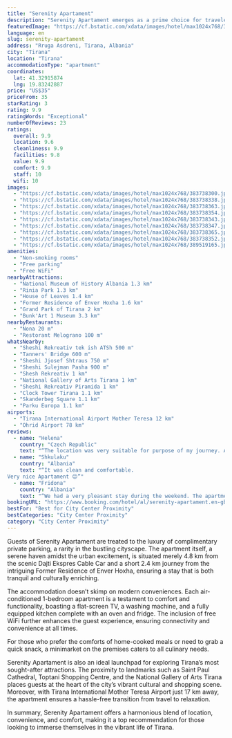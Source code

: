 ```yaml
---
title: "Serenity Apartament"
description: "Serenity Apartament emerges as a prime choice for travelers seeking the perfect blend of convenience and comfort in Tirana."
featuredImage: "https://cf.bstatic.com/xdata/images/hotel/max1024x768/383738300.jpg?k=769e5e9a6f558deb01e3ee1bd8fd076d98b567e2ee8e695b4e3c0c8a68b97474&o=&hp=1"
language: en
slug: serenity-apartament
address: "Rruga Asdreni, Tirana, Albania"
city: "Tirana"
location: "Tirana"
accommodationType: "apartment"
coordinates:
  lat: 41.32915874
  lng: 19.83242887
price: "US$35"
priceFrom: 35
starRating: 3
rating: 9.9
ratingWords: "Exceptional"
numberOfReviews: 23
ratings:
  overall: 9.9
  location: 9.6
  cleanliness: 9.9
  facilities: 9.8
  value: 9.9
  comfort: 9.9
  staff: 10
  wifi: 10
images:
  - "https://cf.bstatic.com/xdata/images/hotel/max1024x768/383738300.jpg?k=769e5e9a6f558deb01e3ee1bd8fd076d98b567e2ee8e695b4e3c0c8a68b97474&o=&hp=1"
  - "https://cf.bstatic.com/xdata/images/hotel/max1024x768/383738338.jpg?k=9d89219838715c7b4954d35b38aee0df433682f7ce5d0dfd6f3503dced6c5770&o=&hp=1"
  - "https://cf.bstatic.com/xdata/images/hotel/max1024x768/383738363.jpg?k=52864d763756e1b5005817c588c1d8ef1345f8b18c712e756ff5c6966b55ee74&o=&hp=1"
  - "https://cf.bstatic.com/xdata/images/hotel/max1024x768/383738354.jpg?k=7962a00a77634a172b21012f9cabffdbbb0aba15dc0b06598156b3d8d352e07d&o=&hp=1"
  - "https://cf.bstatic.com/xdata/images/hotel/max1024x768/383738343.jpg?k=9e3e9796efa5c91f54541d2747f1bf0bed3e2249471a6a336567adc23f8a0b15&o=&hp=1"
  - "https://cf.bstatic.com/xdata/images/hotel/max1024x768/383738347.jpg?k=02bf33567d23b7948030e9251c93b69b9630328ee707355989e9cef4d8541fa4&o=&hp=1"
  - "https://cf.bstatic.com/xdata/images/hotel/max1024x768/383738365.jpg?k=e3f3066c1ff4bcf9a80c05f42bf193a2f731b8416f86bf6437776c81995a24aa&o=&hp=1"
  - "https://cf.bstatic.com/xdata/images/hotel/max1024x768/383738352.jpg?k=65c24b7a0d08e7d9662c2f55e2ab29a4d56aab0830fa62e442c1b0d1ffdc383c&o=&hp=1"
  - "https://cf.bstatic.com/xdata/images/hotel/max1024x768/389519165.jpg?k=d0c4c1c123b1f0819e9d8423c8d163d104bee7436ef307a45e830b1821424fa3&o=&hp=1"
amenities:
  - "Non-smoking rooms"
  - "Free parking"
  - "Free WiFi"
nearbyAttractions:
  - "National Museum of History Albania 1.3 km"
  - "Rinia Park 1.3 km"
  - "House of Leaves 1.4 km"
  - "Former Residence of Enver Hoxha 1.6 km"
  - "Grand Park of Tirana 2 km"
  - "Bunk'Art 1 Museum 3.3 km"
nearbyRestaurants:
  - "Nona 20 m"
  - "Restorant Melograno 100 m"
whatsNearby:
  - "Sheshi Rekreativ tek ish ATSh 500 m"
  - "Tanners' Bridge 600 m"
  - "Sheshi Jjosef Shtraus 750 m"
  - "Sheshi Sulejman Pasha 900 m"
  - "Shesh Rekreativ 1 km"
  - "National Gallery of Arts Tirana 1 km"
  - "Sheshi Rekreativ Piramida 1 km"
  - "Clock Tower Tirana 1.1 km"
  - "Skanderbeg Square 1.1 km"
  - "Parku Europa 1.1 km"
airports:
  - "Tirana International Airport Mother Teresa 12 km"
  - "Ohrid Airport 78 km"
reviews:
  - name: "Helena"
    country: "Czech Republic"
    text: "“The location was very suitable for purpose of my journey. At the same time very close to centre. Very good equipped and clean.”"
  - name: "Shkulaku"
    country: "Albania"
    text: "“It was clean and comfortable.
Very nice Apartament 😊”"
  - name: "Fridona"
    country: "Albania"
    text: "“We had a very pleasant stay during the weekend. The apartment was very cozy, clean and fully equipped. The location is also very convenient as it is relatively close to the busy areas of the city. In addition, the bus station is right outside the...”"
bookingURL: "https://www.booking.com/hotel/al/serenity-apartament.en-gb.html?aid=8035640"
bestFor: "Best for City Center Proximity"
bestCategories: "City Center Proximity"
category: "City Center Proximity"
---
```


Guests of Serenity Apartament are treated to the luxury of complimentary private parking, a rarity in the bustling cityscape. The apartment itself, a serene haven amidst the urban excitement, is situated merely 4.8 km from the scenic Dajti Ekspres Cable Car and a short 2.4 km journey from the intriguing Former Residence of Enver Hoxha, ensuring a stay that is both tranquil and culturally enriching.

The accommodation doesn’t skimp on modern conveniences. Each air-conditioned 1-bedroom apartment is a testament to comfort and functionality, boasting a flat-screen TV, a washing machine, and a fully equipped kitchen complete with an oven and fridge. The inclusion of free WiFi further enhances the guest experience, ensuring connectivity and convenience at all times.

For those who prefer the comforts of home-cooked meals or need to grab a quick snack, a minimarket on the premises caters to all culinary needs. 

Serenity Apartament is also an ideal launchpad for exploring Tirana’s most sought-after attractions. The proximity to landmarks such as Saint Paul Cathedral, Toptani Shopping Centre, and the National Gallery of Arts Tirana places guests at the heart of the city’s vibrant cultural and shopping scene. Moreover, with Tirana International Mother Teresa Airport just 17 km away, the apartment ensures a hassle-free transition from travel to relaxation.

In summary, Serenity Apartament offers a harmonious blend of location, convenience, and comfort, making it a top recommendation for those looking to immerse themselves in the vibrant life of Tirana.